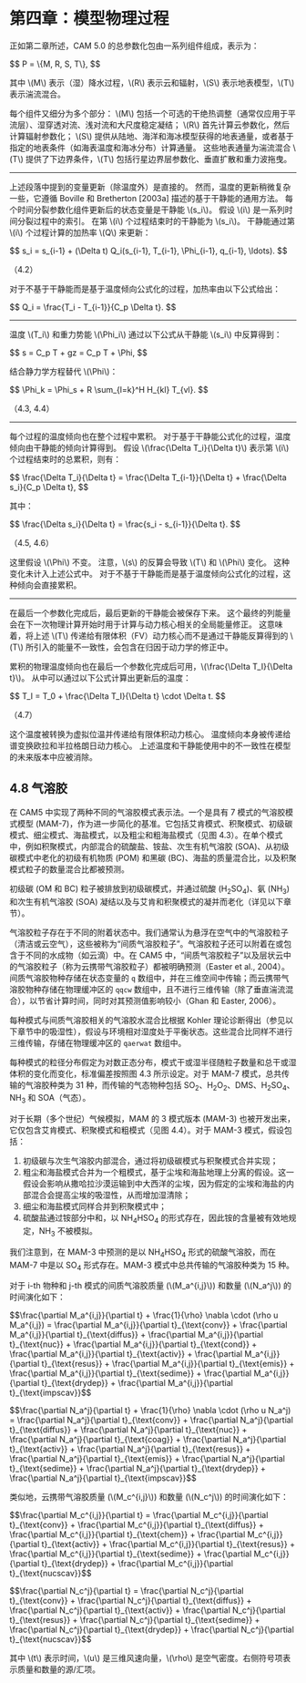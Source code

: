 <html lang="zh-CN">
<head>
    <meta charset="UTF-8">
    <meta name="viewport" content="width=device-width, initial-scale=1.0">
    <title>第四章：模型物理过程</title>
    <script type="text/javascript" async
        src="https://cdnjs.cloudflare.com/ajax/libs/mathjax/2.7.7/MathJax.js?config=TeX-MML-AM_CHTML">
    </script>
</head>
<body>
    <h1>第四章：模型物理过程</h1>
    <p>
        正如第二章所述，CAM 5.0 的总参数化包由一系列组件组成，表示为：
    </p>
    <p>
        $$ P = \{M, R, S, T\}, $$
    </p>
    <p>
        其中 \(M\) 表示（湿）降水过程，\(R\) 表示云和辐射，\(S\) 表示地表模型，\(T\) 表示湍流混合。
    </p>
    <p>
        每个组件又细分为多个部分：
        \(M\) 包括一个可选的干绝热调整（通常仅应用于平流层）、湿穿透对流、浅对流和大尺度稳定凝结；
        \(R\) 首先计算云参数化，然后计算辐射参数化；
        \(S\) 提供从陆地、海洋和海冰模型获得的地表通量，或者基于指定的地表条件（如海表温度和海冰分布）计算通量。
        这些地表通量为湍流混合 \(T\) 提供了下边界条件，\(T\) 包括行星边界层参数化、垂直扩散和重力波拖曳。
    </p>
    <hr>
    <p>
        上述段落中提到的变量更新（除温度外）是直接的。
        然而，温度的更新稍微复杂一些，它遵循 Boville 和 Bretherton [2003a] 描述的基于干静能的通用方法。
        每个时间分裂参数化组件更新后的状态变量是干静能 \(s_i\)。
        假设 \(i\) 是一系列时间分裂过程中的索引。
        在第 \(i\) 个过程结束时的干静能为 \(s_i\)。
        干静能通过第 \(i\) 个过程计算的加热率 \(Q\) 来更新：
    </p>
    <p>
        $$ s_i = s_{i-1} + (\Delta t) Q_i(s_{i-1}, T_{i-1}, \Phi_{i-1}, q_{i-1}, \ldots). $$
    </p>
    <p>
        （4.2）
    </p>
    <p>
        对于不基于干静能而是基于温度倾向公式化的过程，加热率由以下公式给出：
    </p>
    <p>
        $$ Q_i = \frac{T_i - T_{i-1}}{C_p \Delta t}. $$
    </p>
    <hr>
    <p>
        温度 \(T_i\) 和重力势能 \(\Phi_i\) 通过以下公式从干静能 \(s_i\) 中反算得到：
    </p>
    <p>
        $$ s = C_p T + gz = C_p T + \Phi, $$
    </p>
    <p>
        结合静力学方程替代 \(\Phi\)：
    </p>
    <p>
        $$ \Phi_k = \Phi_s + R \sum_{l=k}^H H_{kl} T_{vl}. $$
    </p>
    <p>
        （4.3, 4.4）
    </p>
    <hr>
    <p>
        每个过程的温度倾向也在整个过程中累积。
        对于基于干静能公式化的过程，温度倾向由干静能的倾向计算得到。
        假设 \(\frac{\Delta T_i}{\Delta t}\) 表示第 \(i\) 个过程结束时的总累积，则有：
    </p>
    <p>
        $$ \frac{\Delta T_i}{\Delta t} = \frac{\Delta T_{i-1}}{\Delta t} + \frac{\Delta s_i}{C_p \Delta t}, $$
    </p>
    <p>
        其中：
    </p>
    <p>
        $$ \frac{\Delta s_i}{\Delta t} = \frac{s_i - s_{i-1}}{\Delta t}. $$
    </p>
    <p>
        （4.5, 4.6）
    </p>
    <p>
        这里假设 \(\Phi\) 不变。
        注意，\(s\) 的反算会导致 \(T\) 和 \(\Phi\) 变化。
        这种变化未计入上述公式中。
        对于不基于干静能而是基于温度倾向公式化的过程，这种倾向会直接累积。
    </p>
    <hr>
    <p>
        在最后一个参数化完成后，最后更新的干静能会被保存下来。
        这个最终的列能量会在下一次物理计算开始时用于计算与动力核心相关的全局能量修正。
        这意味着，将上述 \(T\) 传递给有限体积（FV）动力核心而不是通过干静能反算得到的 \(T\) 所引入的能量不一致性，会包含在归因于动力学的修正中。
    </p>
    <p>
        累积的物理温度倾向也在最后一个参数化完成后可用，\(\frac{\Delta T_I}{\Delta t}\)。
        从中可以通过以下公式计算出更新后的温度：
    </p>
    <p>
        $$ T_I = T_0 + \frac{\Delta T_I}{\Delta t} \cdot \Delta t. $$
    </p>
    <p>
        （4.7）
    </p>
    <p>
        这个温度被转换为虚拟位温并传递给有限体积动力核心。
        温度倾向本身被传递给谱变换欧拉和半拉格朗日动力核心。
        上述温度和干静能使用中的不一致性在模型的未来版本中应被消除。
    </p>
</body>
</html>
<!DOCTYPE html>
<html lang="zh-CN">
<head>
    <meta charset="UTF-8">
    <meta name="viewport" content="width=device-width, initial-scale=1.0">
    <title>气溶胶 - 章节 4.8</title>
    <script type="text/javascript" async
        src="https://cdnjs.cloudflare.com/ajax/libs/mathjax/2.7.7/MathJax.js?config=TeX-MML-AM_CHTML">
    </script>
</head>
<body>
    <h2>4.8 气溶胶</h2>
    <p>
        在 CAM5 中实现了两种不同的气溶胶模式表示法。一个是具有 7 模式的气溶胶模式模型 (MAM-7)，作为进一步简化的基准。它包括艾肯模式、积聚模式、初级碳模式、细尘模式、海盐模式，以及粗尘和粗海盐模式（见图 4.3）。在单个模式中，例如积聚模式，内部混合的硫酸盐、铵盐、次生有机气溶胶 (SOA)、从初级碳模式中老化的初级有机物质 (POM) 和黑碳 (BC)、海盐的质量混合比，以及积聚模式粒子的数量混合比都被预测。
    </p>
    <p>
        初级碳 (OM 和 BC) 粒子被排放到初级碳模式，并通过硫酸 (H<sub>2</sub>SO<sub>4</sub>)、氨 (NH<sub>3</sub>) 和次生有机气溶胶 (SOA) 凝结以及与艾肯和积聚模式的凝并而老化（详见以下章节）。
    </p>
    <p>
        气溶胶粒子存在于不同的附着状态中。我们通常认为悬浮在空气中的气溶胶粒子（清洁或云空气），这些被称为“间质气溶胶粒子”。气溶胶粒子还可以附着在或包含于不同的水成物（如云滴）中。在 CAM5 中，“间质气溶胶粒子”以及层状云中的气溶胶粒子（称为云携带气溶胶粒子）都被明确预测（Easter et al., 2004）。间质气溶胶物种存储在状态变量的 <code>q</code> 数组中，并在三维空间中传输；而云携带气溶胶物种存储在物理缓冲区的 <code>qqcw</code> 数组中，且不进行三维传输（除了垂直湍流混合），以节省计算时间，同时对其预测值影响较小（Ghan 和 Easter, 2006）。
    </p>
    <p>
        每种模式与间质气溶胶相关的气溶胶水混合比根据 Kohler 理论诊断得出（参见以下章节中的吸湿性），假设与环境相对湿度处于平衡状态。这些混合比同样不进行三维传输，存储在物理缓冲区的 <code>qaerwat</code> 数组中。
    </p>
    <p>
        每种模式的粒径分布假定为对数正态分布，模式干或湿半径随粒子数量和总干或湿体积的变化而变化，标准偏差按照图 4.3 所示设定。对于 MAM-7 模式，总共传输的气溶胶种类为 31 种，而传输的气态物种包括 SO<sub>2</sub>、H<sub>2</sub>O<sub>2</sub>、DMS、H<sub>2</sub>SO<sub>4</sub>、NH<sub>3</sub> 和 SOA（气态）。
    </p>
    <p>
        对于长期（多个世纪）气候模拟，MAM 的 3 模式版本 (MAM-3) 也被开发出来，它仅包含艾肯模式、积聚模式和粗模式（见图 4.4）。对于 MAM-3 模式，假设包括：
    </p>
    <ol>
        <li>初级碳与次生气溶胶内部混合，通过将初级碳模式与积聚模式合并实现；</li>
        <li>粗尘和海盐模式合并为一个粗模式，基于尘埃和海盐地理上分离的假设。这一假设会影响从撒哈拉沙漠运输到中大西洋的尘埃，因为假定的尘埃和海盐的内部混合会提高尘埃的吸湿性，从而增加湿清除；</li>
        <li>细尘和海盐模式同样合并到积聚模式中；</li>
        <li>硫酸盐通过铵部分中和，以 NH<sub>4</sub>HSO<sub>4</sub> 的形式存在，因此铵的含量被有效地规定，NH<sub>3</sub> 不被模拟。</li>
    </ol>
    <p>
        我们注意到，在 MAM-3 中预测的是以 NH<sub>4</sub>HSO<sub>4</sub> 形式的硫酸气溶胶，而在 MAM-7 中是以 SO<sub>4</sub> 形式存在。MAM-3 模式中总共传输的气溶胶种类为 15 种。
    </p>
    <p>
        对于 i-th 物种和 j-th 模式的间质气溶胶质量 (\(M_a^{i,j}\)) 和数量 (\(N_a^j\)) 的时间演化如下：
    </p>
    <p>
        $$\frac{\partial M_a^{i,j}}{\partial t} + \frac{1}{\rho} \nabla \cdot (\rho u M_a^{i,j}) = \frac{\partial M_a^{i,j}}{\partial t}_{\text{conv}} + \frac{\partial M_a^{i,j}}{\partial t}_{\text{diffus}} + \frac{\partial M_a^{i,j}}{\partial t}_{\text{nuc}} + \frac{\partial M_a^{i,j}}{\partial t}_{\text{cond}} + \frac{\partial M_a^{i,j}}{\partial t}_{\text{activ}} + \frac{\partial M_a^{i,j}}{\partial t}_{\text{resus}} + \frac{\partial M_a^{i,j}}{\partial t}_{\text{emis}} + \frac{\partial M_a^{i,j}}{\partial t}_{\text{sedime}} + \frac{\partial M_a^{i,j}}{\partial t}_{\text{drydep}} + \frac{\partial M_a^{i,j}}{\partial t}_{\text{impscav}}$$
    </p>
    <p>
        $$\frac{\partial N_a^j}{\partial t} + \frac{1}{\rho} \nabla \cdot (\rho u N_a^j) = \frac{\partial N_a^j}{\partial t}_{\text{conv}} + \frac{\partial N_a^j}{\partial t}_{\text{diffus}} + \frac{\partial N_a^j}{\partial t}_{\text{nuc}} + \frac{\partial N_a^j}{\partial t}_{\text{coag}} + \frac{\partial N_a^j}{\partial t}_{\text{activ}} + \frac{\partial N_a^j}{\partial t}_{\text{resus}} + \frac{\partial N_a^j}{\partial t}_{\text{emis}} + \frac{\partial N_a^j}{\partial t}_{\text{sedime}} + \frac{\partial N_a^j}{\partial t}_{\text{drydep}} + \frac{\partial N_a^j}{\partial t}_{\text{impscav}}$$
    </p>
    <p>
        类似地，云携带气溶胶质量 (\(M_c^{i,j}\)) 和数量 (\(N_c^j\)) 的时间演化如下：
    </p>
    <p>
        $$\frac{\partial M_c^{i,j}}{\partial t} = \frac{\partial M_c^{i,j}}{\partial t}_{\text{conv}} + \frac{\partial M_c^{i,j}}{\partial t}_{\text{diffus}} + \frac{\partial M_c^{i,j}}{\partial t}_{\text{chem}} + \frac{\partial M_c^{i,j}}{\partial t}_{\text{activ}} + \frac{\partial M_c^{i,j}}{\partial t}_{\text{resus}} + \frac{\partial M_c^{i,j}}{\partial t}_{\text{sedime}} + \frac{\partial M_c^{i,j}}{\partial t}_{\text{drydep}} + \frac{\partial M_c^{i,j}}{\partial t}_{\text{nucscav}}$$
    </p>
    <p>
        $$\frac{\partial N_c^j}{\partial t} = \frac{\partial N_c^j}{\partial t}_{\text{conv}} + \frac{\partial N_c^j}{\partial t}_{\text{diffus}} + \frac{\partial N_c^j}{\partial t}_{\text{activ}} + \frac{\partial N_c^j}{\partial t}_{\text{resus}} + \frac{\partial N_c^j}{\partial t}_{\text{sedime}} + \frac{\partial N_c^j}{\partial t}_{\text{drydep}} + \frac{\partial N_c^j}{\partial t}_{\text{nucscav}}$$
    </p>
    <p>
        其中 \(t\) 表示时间，\(u\) 是三维风速向量，\(\rho\) 是空气密度。右侧符号项表示质量和数量的源/汇项。
    </p>
</body>
</html>
